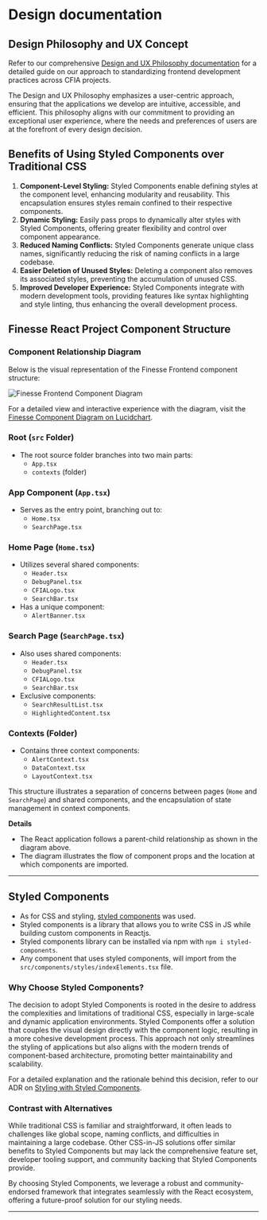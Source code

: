 # Design documentation

## Design Philosophy and UX Concept

Refer to our comprehensive [Design and UX Philosophy documentation](https://github.com/ai-cfia/dev-rel-docs/blob/91-document-design-philosophy-and-ux-concept/Design-UX/DESIGN-UX-PHILOSOPHY.md) for a detailed guide on our approach
to standardizing frontend development practices across CFIA projects.

The Design and UX Philosophy emphasizes a user-centric approach, ensuring that
the applications we develop are intuitive, accessible, and efficient.
This philosophy aligns with our commitment to providing an exceptional user
experience, where the needs and preferences of users are at the forefront of
every design decision.

## Benefits of Using Styled Components over Traditional CSS

1. **Component-Level Styling:** Styled Components enable defining styles at the
component level, enhancing modularity and reusability. This encapsulation
ensures styles remain confined to their respective components.
2. **Dynamic Styling:** Easily pass props to dynamically alter styles with
Styled Components, offering greater flexibility and control over component
appearance.
3. **Reduced Naming Conflicts:** Styled Components generate unique class names,
significantly reducing the risk of naming conflicts in a large codebase.
4. **Easier Deletion of Unused Styles:** Deleting a component also removes its
associated styles, preventing the accumulation of unused CSS.
5. **Improved Developer Experience:** Styled Components integrate with modern
development tools, providing features like syntax highlighting and style
linting, thus enhancing the overall development process.

## Finesse React Project Component Structure

### Component Relationship Diagram

Below is the visual representation of the Finesse Frontend component structure:

![Finesse Frontend Component Diagram](https://github.com/ai-cfia/finesse-frontend/assets/133677161/b7bf92a1-cc24-48a9-8814-30b1b291e4e4)

For a detailed view and interactive experience with the diagram, visit the [Finesse Component Diagram on Lucidchart](https://lucid.app/lucidchart/ae5c689e-25cb-4679-bb5f-aa509955a50f/edit?invitationId=inv_d4b29dba-3c6a-4c79-921e-fae853739ed4&page=0_0#).


### Root (`src` Folder)
- The root source folder branches into two main parts:
  - `App.tsx`
  - `contexts` (folder)

### App Component (`App.tsx`)
- Serves as the entry point, branching out to:
  - `Home.tsx`
  - `SearchPage.tsx`

### Home Page (`Home.tsx`)
- Utilizes several shared components:
  - `Header.tsx`
  - `DebugPanel.tsx`
  - `CFIALogo.tsx`
  - `SearchBar.tsx`
- Has a unique component:
  - `AlertBanner.tsx`

### Search Page (`SearchPage.tsx`)
- Also uses shared components:
  - `Header.tsx`
  - `DebugPanel.tsx`
  - `CFIALogo.tsx`
  - `SearchBar.tsx`
- Exclusive components:
  - `SearchResultList.tsx`
  - `HighlightedContent.tsx`

### Contexts (Folder)
- Contains three context components:
  - `AlertContext.tsx`
  - `DataContext.tsx`
  - `LayoutContext.tsx`

This structure illustrates a separation of concerns between pages
(`Home` and `SearchPage`) and shared components, and the encapsulation of
state management in context components.

**Details**

- The React application follows a parent-child relationship as shown in the
diagram above.
- The diagram illustrates the flow of component props and the location at
which components are imported.

---

## **Styled Components**

- As for CSS and styling, [styled components](https://styled-components.com/)
was used.
- Styled components is a library that allows you to write CSS in JS while
building custom components in Reactjs.
- Styled components library can be installed via npm with
`npm i styled-components`.
- Any component that uses styled components, will import from the
`src/components/styles/indexElements.tsx` file.

### Why Choose Styled Components?

The decision to adopt Styled Components is rooted in the desire to address the
complexities and limitations of traditional CSS, especially in large-scale and
dynamic application environments. Styled Components offer a solution that
couples the visual design directly with the component logic, resulting in a
more cohesive development process. This approach not only streamlines the
styling of applications but also aligns with the modern trends of
component-based architecture, promoting better maintainability and scalability.

For a detailed explanation and the rationale behind this decision, refer to our ADR
on [Styling with Styled Components](https://github.com/ai-cfia/dev-rel-docs/blob/37a0ec5cfb23e6e156f908b4ddde09a489cf40e5/adr/009-styling-with-styled-components.md).

### Contrast with Alternatives

While traditional CSS is familiar and straightforward, it often leads to
challenges like global scope, naming conflicts, and difficulties in maintaining
a large codebase. Other CSS-in-JS solutions offer similar benefits to Styled
Components but may lack the comprehensive feature set, developer tooling
support, and community backing that Styled Components provide.

By choosing Styled Components, we leverage a robust and community-endorsed
framework that integrates seamlessly with the React ecosystem, offering a
future-proof solution for our styling needs.

---
